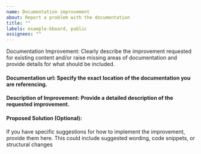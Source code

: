 ```yaml
---
name: Documentation improvement
about: Report a problem with the documentation
title: ""
labels: example-bboard, public
assignees: ""
---
```


Documentation Improvement: Clearly describe the improvement requested for existing content and/or raise missing areas of documentation and provide details for what should be included.

#### Documentation url: Specify the exact location of the documentation you are referencing.

#### Description of Improvement: Provide a detailed description of the requested improvement.

#### Proposed Solution (Optional):

If you have specific suggestions for how to implement the improvement, provide them here.
This could include suggested wording, code snippets, or structural changes
